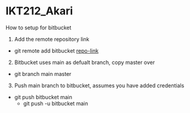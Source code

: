 # IKT212_Akari
How to setup for bitbucket

1. Add the remote repository link
  - git remote add bitbucket [repo-link](https://tools.uia.no/bitbucket/projects/IKT212G21H/)
2. Bitbucket uses main as defualt branch, copy master over
  - git branch main master
3. Push main branch to bitbucket, assumes you have added credentials
  - git push bitbucket main
    - git push -u bitbucket main

